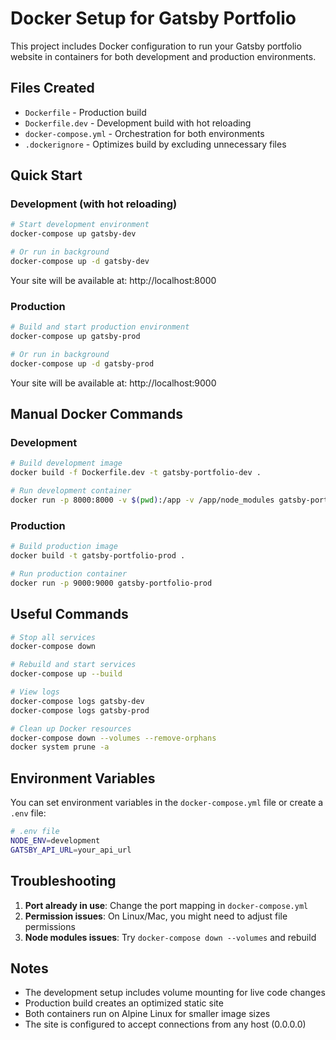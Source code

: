 # Docker Setup for Gatsby Portfolio

This project includes Docker configuration to run your Gatsby portfolio website in containers for both development and production environments.

## Files Created

- `Dockerfile` - Production build
- `Dockerfile.dev` - Development build with hot reloading
- `docker-compose.yml` - Orchestration for both environments
- `.dockerignore` - Optimizes build by excluding unnecessary files

## Quick Start

### Development (with hot reloading)

```bash
# Start development environment
docker-compose up gatsby-dev

# Or run in background
docker-compose up -d gatsby-dev
```

Your site will be available at: http://localhost:8000

### Production

```bash
# Build and start production environment
docker-compose up gatsby-prod

# Or run in background
docker-compose up -d gatsby-prod
```

Your site will be available at: http://localhost:9000

## Manual Docker Commands

### Development

```bash
# Build development image
docker build -f Dockerfile.dev -t gatsby-portfolio-dev .

# Run development container
docker run -p 8000:8000 -v $(pwd):/app -v /app/node_modules gatsby-portfolio-dev
```

### Production

```bash
# Build production image
docker build -t gatsby-portfolio-prod .

# Run production container
docker run -p 9000:9000 gatsby-portfolio-prod
```

## Useful Commands

```bash
# Stop all services
docker-compose down

# Rebuild and start services
docker-compose up --build

# View logs
docker-compose logs gatsby-dev
docker-compose logs gatsby-prod

# Clean up Docker resources
docker-compose down --volumes --remove-orphans
docker system prune -a
```

## Environment Variables

You can set environment variables in the `docker-compose.yml` file or create a `.env` file:

```bash
# .env file
NODE_ENV=development
GATSBY_API_URL=your_api_url
```

## Troubleshooting

1. **Port already in use**: Change the port mapping in `docker-compose.yml`
2. **Permission issues**: On Linux/Mac, you might need to adjust file permissions
3. **Node modules issues**: Try `docker-compose down --volumes` and rebuild

## Notes

- The development setup includes volume mounting for live code changes
- Production build creates an optimized static site
- Both containers run on Alpine Linux for smaller image sizes
- The site is configured to accept connections from any host (0.0.0.0)
